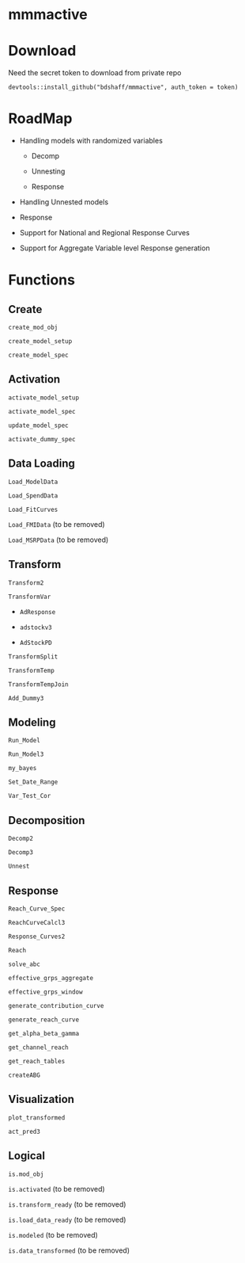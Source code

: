 # mmmactive

# Download

Need the secret token to download from private repo

    devtools::install_github("bdshaff/mmmactive", auth_token = token)

# RoadMap

-   Handling models with randomized variables

    -   Decomp

    -   Unnesting

    -   Response

-   Handling Unnested models

-   Response

-   Support for National and Regional Response Curves

-   Support for Aggregate Variable level Response generation

# Functions

## Create

`create_mod_obj`

`create_model_setup`

`create_model_spec`

## Activation

`activate_model_setup`

`activate_model_spec`

`update_model_spec`

`activate_dummy_spec`

## Data Loading

`Load_ModelData`

`Load_SpendData`

`Load_FitCurves`

`Load_FMIData` (to be removed)

`Load_MSRPData` (to be removed)

## Transform

`Transform2`

`TransformVar`

-   `AdResponse`

-   `adstockv3`

-   `AdStockPD`

`TransformSplit`

`TransformTemp`

`TransformTempJoin`

`Add_Dummy3`

## Modeling

`Run_Model`

`Run_Model3`

`my_bayes`

`Set_Date_Range`

`Var_Test_Cor`

## Decomposition

`Decomp2`

`Decomp3`

`Unnest`

## Response

`Reach_Curve_Spec`

`ReachCurveCalcl3`

`Response_Curves2`

`Reach`

`solve_abc`

`effective_grps_aggregate`

`effective_grps_window`

`generate_contribution_curve`

`generate_reach_curve`

`get_alpha_beta_gamma`

`get_channel_reach`

`get_reach_tables`

`createABG`

## Visualization

`plot_transformed`

`act_pred3`

## Logical

`is.mod_obj`

`is.activated` (to be removed)

`is.transform_ready` (to be removed)

`is.load_data_ready` (to be removed)

`is.modeled` (to be removed)

`is.data_transformed` (to be removed)
